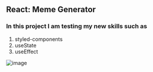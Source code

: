 
## React: Meme Generator

### In this project I am testing my new skills such as 
1. styled-components
2.  useState 
3.  useEffect

![image](https://user-images.githubusercontent.com/18226888/152701766-0ac0373e-563a-42f0-b483-f602d228fc8b.png)
